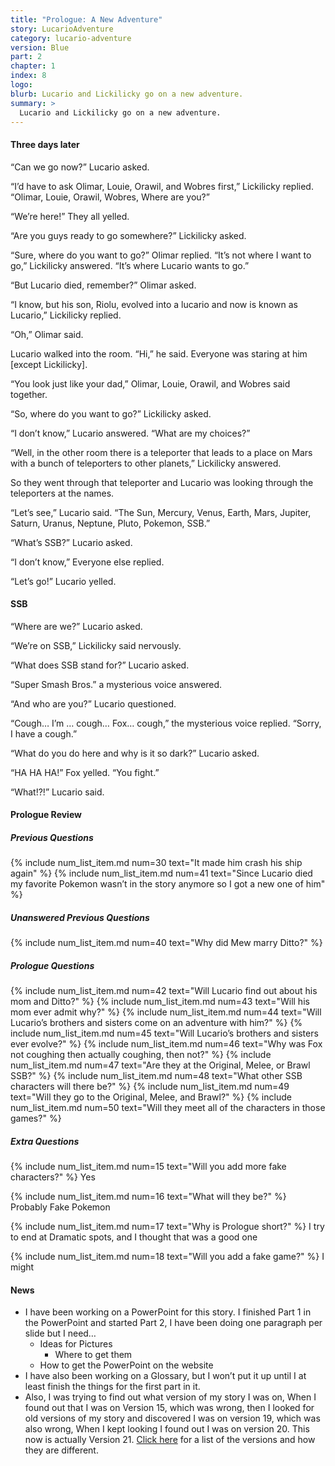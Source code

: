 ```yaml
---
title: "Prologue: A New Adventure"
story: LucarioAdventure
category: lucario-adventure
version: Blue
part: 2
chapter: 1
index: 8
logo: 
blurb: Lucario and Lickilicky go on a new adventure.
summary: >
  Lucario and Lickilicky go on a new adventure.
---
```

#### Three days later
“Can we go now?” Lucario asked.

“I’d have to ask Olimar, Louie, Orawil, and Wobres first,” Lickilicky replied. “Olimar, Louie, Orawil, Wobres, Where are you?”

“We’re here!” They all yelled.

“Are you guys ready to go somewhere?” Lickilicky asked.

“Sure, where do you want to go?” Olimar replied. “It’s not where I want to go,” Lickilicky answered. “It’s where Lucario wants to go.”

“But Lucario died, remember?” Olimar asked.

“I know, but his son, Riolu, evolved into a lucario and now is known as Lucario,” Lickilicky replied.

“Oh,” Olimar said.

Lucario walked into the room. “Hi,” he said. Everyone was staring at him [except Lickilicky].

“You look just like your dad,” Olimar, Louie, Orawil, and Wobres said together.

“So, where do you want to go?” Lickilicky asked.

“I don’t know,” Lucario answered. “What are my choices?”

“Well, in the other room there is a teleporter that leads to a place on Mars with a bunch of teleporters to other planets,” Lickilicky answered.

So they went through that teleporter and Lucario was looking through the teleporters at the names.

“Let’s see,” Lucario said. “The Sun, Mercury, Venus, Earth, Mars, Jupiter, Saturn, Uranus, Neptune, Pluto, Pokemon, SSB.”

“What’s SSB?” Lucario asked.

“I don’t know,” Everyone else replied.

“Let’s go!” Lucario yelled.

#### SSB
“Where are we?” Lucario asked.

“We’re on SSB,” Lickilicky said nervously.

“What does SSB stand for?” Lucario asked.

“Super Smash Bros.” a mysterious voice answered.

“And who are you?” Lucario questioned.

“Cough… I’m … cough… Fox… cough,” the mysterious voice replied. “Sorry, I have a cough.”

“What do you do here and why is it so dark?” Lucario asked.

“HA HA HA!” Fox yelled. “You fight.”

“What!?!” Lucario said.

#### Prologue Review

##### Previous Questions
{% include num_list_item.md num=30 text="It made him crash his ship again" %}
{% include num_list_item.md num=41 text="Since Lucario died my favorite Pokemon wasn’t in the story anymore so I got a new one of him" %}

##### Unanswered Previous Questions
{% include num_list_item.md num=40 text="Why did Mew marry Ditto?" %}

##### Prologue Questions
{% include num_list_item.md num=42 text="Will Lucario find out about his mom and Ditto?" %}
{% include num_list_item.md num=43 text="Will his mom ever admit why?" %}
{% include num_list_item.md num=44 text="Will Lucario’s brothers and sisters come on an adventure with him?" %}
{% include num_list_item.md num=45 text="Will Lucario’s brothers and sisters ever evolve?" %}
{% include num_list_item.md num=46 text="Why was Fox not coughing then actually coughing, then not?" %}
{% include num_list_item.md num=47 text="Are they at the Original, Melee, or Brawl SSB?" %}
{% include num_list_item.md num=48 text="What other SSB characters will there be?" %}
{% include num_list_item.md num=49 text="Will they go to the Original, Melee, and Brawl?" %}
{% include num_list_item.md num=50 text="Will they meet all of the characters in those games?" %}

##### Extra Questions
{% include num_list_item.md num=15 text="Will you add more fake characters?" %}
Yes

{% include num_list_item.md num=16 text="What will they be?" %}
Probably Fake Pokemon

{% include num_list_item.md num=17 text="Why is Prologue short?" %}
I try to end at Dramatic spots, and I thought that was a good one

{% include num_list_item.md num=18 text="Will you add a fake game?" %}
I might

#### News
* I have been working on a PowerPoint for this story. I finished Part 1 in the PowerPoint and started Part 2, I have been doing one paragraph per slide but I need…
  * Ideas for Pictures
    * Where to get them
  * How to get the PowerPoint on the website
* I have also been working on a Glossary, but I won’t put it up until I at least finish the things for the first part in it.
* Also, I was trying to find out what version of my story I was on, When I found out that I was on Version 15, which was wrong, then I looked for old versions of my story and 
discovered I was on version 19, which was also wrong, When I kept looking I found out I was on version 20. This now is actually Version 21. 
[Click here](/story/lucario-adventure/blue-updates.html) for a list of the versions and how they are different.
